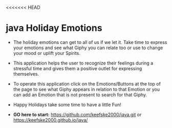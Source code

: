 <<<<<<< HEAD
# java Holiday Emotions

* The holiday emotions can get to all of us if we let it. Take time to express your emotions and see what Giphy you can relate too or use to change your mood or uplift your Spirits.

* This application helps the user to recognize their feelings during a stressful time and gives them a positive outlet for expressing themselves.

* To operate this application click on the Emotions/Buttons at the top of the page to see what Giphy appears in relation to that Emotion or you can add an Emotion that is not present to search for that Giphy.

* Happy Holidays take some time to have a little Fun!

* **GO here to start:** https://github.com/keefske2000/java.git or https://keefske2000.github.io/java/
